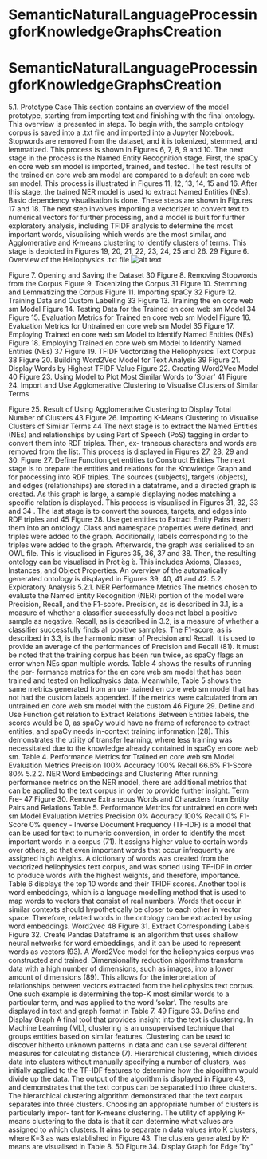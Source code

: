 # SemanticNaturalLanguageProcessingforKnowledgeGraphsCreation

# SemanticNaturalLanguageProcessingforKnowledgeGraphsCreation

5.1. Prototype Case
This section contains an overview of the model prototype, starting from importing
text and finishing with the final ontology. This overview is presented in steps.
To begin with, the sample ontology corpus is saved into a .txt file and imported
into a Jupyter Notebook. Stopwords are removed from the dataset, and it is tokenized,
stemmed, and lemmatized. This process is shown in Figures 6, 7, 8, 9 and 10.
The next stage in the process is the Named Entity Recognition stage. First, the
spaCy en core web sm model is imported, trained, and tested. The test results of the
trained en core web sm model are compared to a default en core web sm model. This
process is illustrated in Figures 11, 12, 13, 14, 15 and 16.
After this stage, the trained NER model is used to extract Named Entities (NEs).
Basic dependency visualisation is done. These steps are shown in Figures 17 and 18.
The next step involves importing a vectorizer to convert text to numerical vectors
for further processing, and a model is built for further exploratory analysis, including
TFIDF analysis to determine the most important words, visualising which words are
the most similar, and Agglomerative and K-means clustering to identify clusters of
terms. This stage is depicted in Figures 19, 20, 21, 22, 23, 24, 25 and 26.
29
Figure 6. Overview of the Heliophysics .txt file
![alt text](https://github.com/meganpowers1/SemanticNaturalLanguageProcessingforKnowledgeGraphsCreation/blob/main/AutOntFigures/Step0.png?raw=true)

Figure 7. Opening and Saving the Dataset
30
Figure 8. Removing Stopwords from the Corpus
Figure 9. Tokenizing the Corpus
31
Figure 10. Stemming and Lemmatizing the Corpus
Figure 11. Importing spaCy
32
Figure 12. Training Data and Custom Labelling
33
Figure 13. Training the en core web sm Model
Figure 14. Testing Data for the Trained en core web sm Model
34
Figure 15. Evaluation Metrics for Trained en core web sm Model
Figure 16. Evaluation Metrics for Untrained en core web sm Model
35
Figure 17. Employing Trained en core web sm Model to Identify Named Entities (NEs)
Figure 18. Employing Trained en core web sm Model to Identify Named Entities (NEs)
37
Figure 19. TFIDF Vectorizing the Heliophysics Text Corpus
38
Figure 20. Building Word2Vec Model for Text Analysis
39
Figure 21. Display Words by Highest TFIDF Value
Figure 22. Creating Word2Vec Model
40
Figure 23. Using Model to Plot Most Similar Words to ’Solar’
41
Figure 24. Import and Use Agglomerative Clustering to Visualise Clusters of Similar Terms

Figure 25. Result of Using Agglomerative Clustering to Display Total Number of Clusters
43
Figure 26. Importing K-Means Clustering to Visualise Clusters of Similar Terms
44
The next stage is to extract the Named Entities (NEs) and relationships by using
Part of Speech (PoS) tagging in order to convert them into RDF triples. Then, ex-
traneous characters and words are removed from the list. This process is displayed in
Figures 27, 28, 29 and 30.
Figure 27. Define Function get entities to Construct Entities
The next stage is to prepare the entities and relations for the Knowledge Graph
and for processing into RDF triples. The sources (subjects), targets (objects), and
edges (relationships) are stored in a dataframe, and a directed graph is created. As
this graph is large, a sample displaying nodes matching a specific relation is displayed.
This process is visualised in Figures 31, 32, 33 and 34 .
The last stage is to convert the sources, targets, and edges into RDF triples and
45
Figure 28. Use get entities to Extract Entity Pairs
insert them into an ontology. Class and namespace properties were defined, and triples
were added to the graph. Additionally, labels corresponding to the triples were added
to the graph. Afterwards, the graph was serialised to an OWL file. This is visualised
in Figures 35, 36, 37 and 38.
Then, the resulting ontology can be visualised in Prot ́eg ́e. This includes Axioms,
Classes, Instances, and Object Properties. An overview of the automatically generated
ontology is displayed in Figures 39, 40, 41 and 42.
5.2. Exploratory Analysis
5.2.1. NER Performance Metrics
The metrics chosen to evaluate the Named Entity Recognition (NER) portion of the
model were Precision, Recall, and the F1-score. Precision, as is described in 3.1, is
a measure of whether a classifier successfully does not label a positive sample as
negative. Recall, as is described in 3.2, is a measure of whether a classifier successfully
finds all positive samples. The F1-score, as is described in 3.3, is the harmonic mean of
Precision and Recall. It is used to provide an average of the performances of Precision
and Recall (81).
It must be noted that the training corpus has been run twice, as spaCy flags an
error when NEs span multiple words. Table 4 shows the results of running the per-
formance metrics for the en core web sm model that has been trained and tested on
heliophysics data. Meanwhile, Table 5 shows the same metrics generated from an un-
trained en core web sm model that has not had the custom labels appended. If the
metrics were calculated from an untrained en core web sm model with the custom
46
Figure 29. Define and Use Function get relation to Extract Relations Between Entities
labels, the scores would be 0, as spaCy would have no frame of reference to extract
entities, and spaCy needs in-context training information (28). This demonstrates the
utility of transfer learning, where less training was necessitated due to the knowledge
already contained in spaCy en core web sm.
Table 4. Performance Metrics for Trained en core web sm Model
Evaluation Metrics
Precision 100%
Accuracy 100%
Recall 66.6%
F1-Score 80%
5.2.2. NER Word Embeddings and Clustering
After running performance metrics on the NER model, there are additional metrics
that can be applied to the text corpus in order to provide further insight. Term Fre-
47
Figure 30. Remove Extraneous Words and Characters from Entity Pairs and Relations
Table 5. Performance Metrics for untrained en core web sm Model
Evaluation Metrics
Precision 0%
Accuracy 100%
Recall 0%
F1-Score 0%
quency - Inverse Document Frequency (TF-IDF) is a model that can be used for text
to numeric conversion, in order to identify the most important words in a corpus (71).
It assigns higher value to certain words over others, so that even important words
that occur infrequently are assigned high weights. A dictionary of words was created
from the vectorized heliophysics text corpus, and was sorted using TF-IDF in order to
produce words with the highest weights, and therefore, importance. Table 6 displays
the top 10 words and their TFIDF scores.
Another tool is word embeddings, which is a language modelling method that is used
to map words to vectors that consist of real numbers. Words that occur in similar
contexts should hypothetically be closer to each other in vector space. Therefore,
related words in the ontology can be extracted by using word embeddings. Word2vec
48
Figure 31. Extract Corresponding Labels
Figure 32. Create Pandas Dataframe
is an algorithm that uses shallow neural networks for word embeddings, and it can be
used to represent words as vectors (93). A Word2Vec model for the heliophysics corpus
was constructed and trained. Dimensionality reduction algorithms transform data with
a high number of dimensions, such as images, into a lower amount of dimensions
(89). This allows for the interpretation of relationships between vectors extracted
from the heliophysics text corpus. One such example is determining the top-K most
similar words to a particular term, and was applied to the word ‘solar’. The results
are displayed in text and graph format in Table 7.
49
Figure 33. Define and Display Graph
A final tool that provides insight into the text is clustering. In Machine Learning
(ML), clustering is an unsupervised technique that groups entities based on similar
features. Clustering can be used to discover hitherto unknown patterns in data and
can use several different measures for calculating distance (7). Hierarchical clustering,
which divides data into clusters without manually specifying a number of clusters, was
initially applied to the TF-IDF features to determine how the algorithm would divide
up the data. The output of the algorithm is displayed in Figure 43, and demonstrates
that the text corpus can be separated into three clusters.
The hierarchical clustering algorithm demonstrated that the text corpus separates
into three clusters. Choosing an appropriate number of clusters is particularly impor-
tant for K-means clustering. The utility of applying K-means clustering to the data is
that it can determine what values are assigned to which clusters. It aims to separate n
data values into K clusters, where K=3 as was established in Figure 43. The clusters
generated by K-means are visualised in Table 8.
50
Figure 34. Display Graph for Edge ”by”
